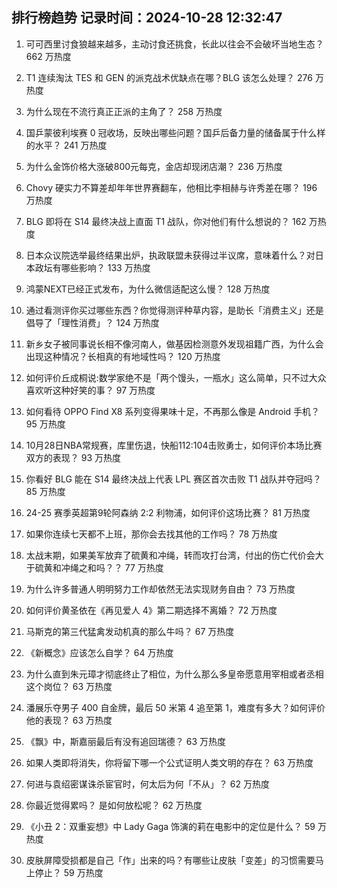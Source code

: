 
## 排行榜趋势 记录时间：2024-10-28 12:32:47
  
  1. 可可西里讨食狼越来越多，主动讨食还挑食，长此以往会不会破坏当地生态？ 662 万热度
    
  2. T1 连续淘汰 TES 和 GEN 的派克战术优缺点在哪？BLG 该怎么处理？ 276 万热度
    
  3. 为什么现在不流行真正正派的主角了？ 258 万热度
    
  4. 国乒蒙彼利埃赛 0 冠收场，反映出哪些问题？国乒后备力量的储备属于什么样的水平？ 241 万热度
    
  5. 为什么金饰价格大涨破800元每克，金店却现闭店潮？ 236 万热度
    
  6. Chovy 硬实力不算差却年年世界赛翻车，他相比李相赫与许秀差在哪？ 196 万热度
    
  7. BLG 即将在 S14 最终决战上直面 T1 战队，你对他们有什么想说的？ 162 万热度
    
  8. 日本众议院选举最终结果出炉，执政联盟未获得过半议席，意味着什么？对日本政坛有哪些影响？ 133 万热度
    
  9. 鸿蒙NEXT已经正式发布，为什么微信适配这么慢？ 128 万热度
    
  10. 通过看测评你买过哪些东西？你觉得测评种草内容，是助长「消费主义」还是倡导了「理性消费」？ 124 万热度
    
  11. 新乡女子被同事说长相不像河南人，做基因检测意外发现祖籍广西，为什么会出现这种情况？长相真的有地域性吗？ 120 万热度
    
  12. 如何评价丘成桐说:数学家绝不是「两个馒头，一瓶水」这么简单，只不过大众喜欢听这种好笑的事？ 97 万热度
    
  13. 如何看待 OPPO Find X8 系列变得果味十足，不再那么像是 Android 手机？ 95 万热度
    
  14. 10月28日NBA常规赛，库里伤退，快船112:104击败勇士，如何评价本场比赛双方的表现？ 93 万热度
    
  15. 你看好 BLG 能在 S14 最终决战上代表 LPL 赛区首次击败 T1 战队并夺冠吗？ 85 万热度
    
  16. 24-25 赛季英超第9轮阿森纳 2:2 利物浦，如何评价这场比赛？ 81 万热度
    
  17. 如果你连续七天都不上班，那你会去找其他的工作吗？ 78 万热度
    
  18. 太战末期，如果美军放弃了硫黄和冲绳，转而攻打台湾，付出的伤亡代价会大于硫黄和冲绳之和吗？？ 77 万热度
    
  19. 为什么许多普通人明明努力工作却依然无法实现财务自由？ 73 万热度
    
  20. 如何评价黄圣依在《再见爱人 4》第二期选择不离婚？ 72 万热度
    
  21. 马斯克的第三代猛禽发动机真的那么牛吗？ 67 万热度
    
  22. 《新概念》应该怎么自学？ 64 万热度
    
  23. 为什么直到朱元璋才彻底终止了相位，为什么那么多皇帝愿意用宰相或者丞相这个岗位？ 63 万热度
    
  24. 潘展乐夺男子 400 自金牌，最后 50 米第 4 追至第 1，难度有多大？如何评价他的表现？ 63 万热度
    
  25. 《飘》中，斯嘉丽最后有没有追回瑞德？ 63 万热度
    
  26. 如果人类即将消失，你将留下哪一个公式证明人类文明的存在？ 63 万热度
    
  27. 何进与袁绍密谋诛杀宦官时，何太后为何「不从」？ 62 万热度
    
  28. 你最近觉得累吗？ 是如何放松呢？ 62 万热度
    
  29. 《小丑 2：双重妄想》中 Lady Gaga 饰演的莉在电影中的定位是什么？ 59 万热度
    
  30. 皮肤屏障受损都是自己「作」出来的吗？有哪些让皮肤「变差」的习惯需要马上停止？ 59 万热度
    